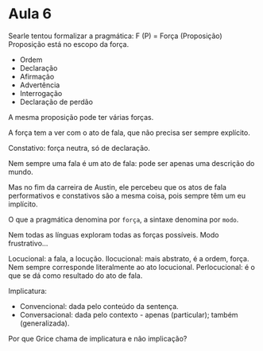 Aula 6
======

Searle tentou formalizar a pragmática:
F (P) = Força (Proposição)
Proposição está no escopo da força.

* Ordem
* Declaração
* Afirmação
* Advertência
* Interrogação
* Declaração de perdão

A mesma proposição pode ter várias forças.

A força tem a ver com o ato de fala, que não precisa ser sempre explícito.

Constativo: força neutra, só de declaração.

Nem sempre uma fala é um ato de fala: pode ser apenas uma descrição do mundo.

Mas no fim da carreira de Austin, ele percebeu que os atos de fala performativos e constativos são a mesma coisa, pois sempre têm um eu implícito.

O que a pragmática denomina por `força`, a sintaxe denomina por `modo`.

Nem todas as línguas exploram todas as forças possíveis. Modo frustrativo...

Locucional: a fala, a locução.
Ilocucional: mais abstrato, é a ordem, força. Nem sempre corresponde literalmente ao ato locucional.
Perlocucional: é o que se dá como resultado do ato de fala.

Implicatura:
- Convencional: dada pelo conteúdo da sentença.
- Conversacional: dada pelo contexto - apenas (particular); também (generalizada).

Por que Grice chama de implicatura e não implicação?
